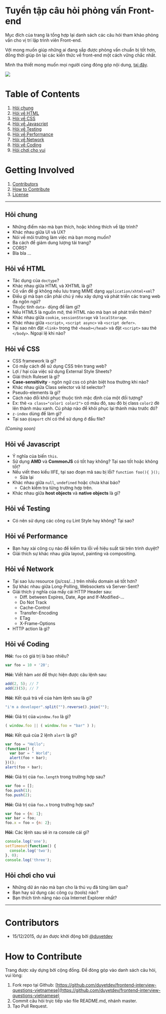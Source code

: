 # Tuyển tập câu hỏi phỏng vấn Front-end

Mục đích của trang là tổng hợp lại danh sách các câu hỏi tham khảo phỏng vấn cho vị trí lập trình viên Front-end. 

Với mong muốn giúp những ai đang sắp được phỏng vấn chuẩn bị tốt hơn, đồng thời
giúp ôn lại các kiến thức về front-end một cách vững chắc nhất. 

Mình tha thiết mong muốn mọi người cùng đóng góp nội dung, [tại đây](#how-to-contribute).

![](http://i.imgur.com/qJhyreL.jpg)

# Table of Contents

1. [Hỏi chung](#hỏi-chung)
2. [Hỏi về HTML](#hỏi-về-html)
3. [Hỏi về CSS](#hỏi-về-css)
4. [Hỏi về Javascript](#hỏi-về-javascript)
5. [Hỏi về Testing](#hỏi-về-testing)
6. [Hỏi về Performance](#hỏi-về-performance)
7. [Hỏi về Network](#hỏi-về-network)
8. [Hỏi về Coding](#hỏi-về-coding)
9. [Hỏi chơi cho vui](#hỏi-chơi-cho-vui)

# Getting Involved

1. [Contributors](#contributors)
2. [How to Contribute](#how-to-contribute)
3. [License](https://github.com/duyetdev/frontend-interview-questions-vietnamese/blob/master/LICENSE)

------------------------------------------

## Hỏi chung

* Những điểm nào mà bạn thích, hoặc không thích về lập trình?
* Khác nhau giữa UI và UX?
* Nói về môi trường làm việc mà bạn mong muốn?
* Ba cách để giảm dung lượng tải trang?
* CORS?
* Bla bla ...

## Hỏi về HTML

* Tác dụng của `doctype`?
* Khác nhau giữa HTML và XHTML là gì?
* Có vấn đề gì không nếu lưu trang MIME dạng `application/xhtml+xml`?
* Điều gì mà bạn cần phải chú ý nếu xây dựng và phát triển các trang web đa ngôn ngữ?
* Thuộc tính `data-` dùng để làm gì?
* Nếu HTML5 là nguồn mở, thẻ HTML nào mà bạn sẽ phát triển thêm?
* Khác nhau giữa `cookie`, `sessionStorage` và `localStorage`.
* Khác nhau giữa `<script>`, `<script async>` và `<script defer>`.
* Tại sao nên đặt `<link>` trong thẻ `<head></head>` và đặt `<script>` sau thẻ `</body>`. Ngoại lệ khi nào?

## Hỏi về CSS

* CSS framework là gì?
* Có mấy cách để sử dụng CSS trên trang web?
* Lợi / hại của việc sử dụng External Style Sheets?
* Giải thích Ruleset là gì?
* **Case-sensitivity** - ngôn ngữ css có phân biệt hoa thường khi nào? 
* Khác nhau giữa Class selector và Id selector?
* Pseudo-elements là gì?
* Cách nào đổi khôi phục thuộc tính mặc định của một đối tượng? 
 * Ex: thẻ `<a class="color1 color2">` có màu đỏ, sau đó bị class `color2` đè lên thành màu xanh. Cú pháp nào để khôi phục lại thành màu trước đó?
* `z-index` dùng để làm gì?
* Tại sao `@import` chỉ có thể sử dụng ở đầu file?

*(Coming soon)*

## Hỏi về Javascript

* Ý nghĩa của biến `this`.
* Sử dụng **AMD** và **CommonJS** có tốt hay không? Tại sao tốt hoặc không tốt?
* Nếu viết theo kiểu IIFE, tại sao đoạn mã sau bị lỗi? `function foo(){ }();`
  * Sửa lại
* Khác nhau giữa `null`, `undefined` hoặc chưa khai báo?
  * Cách kiểm tra từng trường hợp trên.
* Khác nhau giữa **host objects** và **native objects** là gì?

## Hỏi về Testing 

* Có nên sử dụng các công cụ Lint Style hay không? Tại sao?

## Hỏi về Performance

* Bạn hay xài công cụ nào để kiểm tra lỗi về hiệu suất tải trên trình duyệt? 
* Giải thích sự khác nhau giữa layout, painting và compositing.

## Hỏi về Network

* Tại sao lưu resource (js/css/...) trên nhiều domain sẽ tốt hơn? 
* Sự khác nhau giữa Long-Polling, Websockets và Server-Sent?
* Giải thích ý nghĩa của mấy cái HTTP Header sau:
  * Diff. between Expires, Date, Age and If-Modified-...
  * Do Not Track
  * Cache-Control
  * Transfer-Encoding
  * ETag
  * X-Frame-Options
* HTTP action là gì?

## Hỏi về Coding
**Hỏi:** `foo` có giá trị là bao nhiêu?
```js
var foo = 10 + '20';
```

**Hỏi:** Viết hàm `add` để thực hiện được câu lệnh sau:
```js
add(2, 5); // 7
add(2)(5); // 7
```

**Hỏi:** Kết quả trả về của hàm lệnh sau là gì?
```js
"i'm a developer".split("").reverse().join("");
```

**Hỏi:** Giá trị của `window.foo` là gì?
```js
( window.foo || ( window.foo = "bar" ) );
```

**Hỏi:** Kết quả của 2 lệnh `alert` là gì?
```js
var foo = "Hello";
(function() {
  var bar = " World";
  alert(foo + bar);
})();
alert(foo + bar);
```

**Hỏi:** Giá trị của `foo.length` trong trường hợp sau?
```js
var foo = [];
foo.push(1);
foo.push(2);
```

**Hỏi:** Giá trị của `foo.x` trong trường hợp sau?
```js
var foo = {n: 1};
var bar = foo;
foo.x = foo = {n: 2};
```

**Hỏi:** Các lệnh sau sẽ in ra console cái gì?
```js
console.log('one');
setTimeout(function() {
  console.log('two');
}, 0);
console.log('three');
```

## Hỏi chơi cho vui 

* Những dữ án nào mà bạn cho là thú vụ đã từng làm qua?
* Bạn hay sử dụng các công cụ (tools) nào? 
* Bạn thích tính năng nào của Internet Explorer nhất?

------------------------------------------

# Contributors
* 15/12/2015, dự án được khởi động bởi [@duyetdev](https://github.com/duyetdev)

# How to Contribute
Trang được xây dựng bởi cộng đồng. Để đóng góp vào danh sách câu hỏi, vui lòng: 

1. Fork repo tại Github: [https://github.com/duyetdev/frontend-interview-questions-vietnamese](https://github.com/duyetdev/frontend-interview-questions-vietnamese)
2. Commit câu hỏi trực tiếp vào file README.md, nhánh master.
3. Tạo Pull Request.
